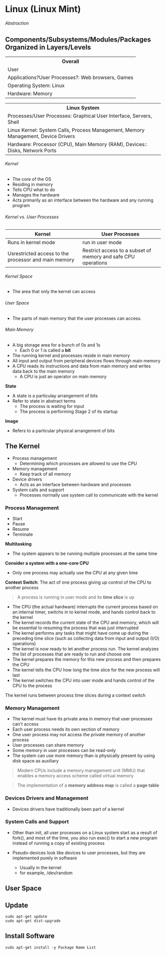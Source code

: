 # Linux (Linux Mint)
###### Abstraction

## Components/Subsystems/Modules/Packages Organized in Layers/Levels
<table>
    <tr>
        <th>Overall</th>
    </tr>
    <tr>
        <td>User</td>
    </tr>
    <tr>
        <td>Applications?User Processes?: Web browsers, Games</td>
    </tr>
    <tr>
        <td>Operating System: Linux</td>
    </tr>
    <tr>
        <td>Hardware: Memory</td>
    </tr>
</table>

<table>
    <tr>
        <th>Linux System</th>
    </tr>
    <tr>
        <td>Processes/User Processes: Graphical User Interface, Servers, Shell</td>
    </tr>
    <tr>
        <td>Linux Kernel: System Calls, Process Management, Memory Management, Device Drivers</td>
    </tr>
    <tr>
        <td>Hardware: Processor (CPU), Main Memory (RAM), Devices:: Disks, Network Ports</td>
    </tr>
</table>

###### Kernel
*   The core of the OS
*   Residing in memory
*   Tells CPU what to do
*   Manages the hardware
*   Acts primarily as an interface between the hardware and any running program

###### Kernel vs. User Processes
|Kernel|User Processes|
|------|--------------|
|Runs in kernel mode|run in user mode|
|Usrestricted access to the processor and main memory|Restrict access to a subset of memory and safe CPU operations|

###### Kernel Space
*   The area that only the kernel can access

###### User Space
*   The parts of main memory that the user processes can access.

###### Main Memory
*   A big storage area for a bunch of 0s and 1s
    *   Each 0 or 1 is called a **bit**
*   The running kernel and processes reside in main memory
*   All input and output from peripheral devices flows through main memory
*   A CPU reads its instructions and data from main memory and writes data back to the main memory
    *   A CPU is just an operator on main memory

**State**
*   A state is a particulay arrangement of bits
*   Refer to state in abstract terms
    *   The process is waiting for input
    *   The process is performing Stage 2 of its startup

**Image**
*   Refers to a particular physical arrangement of bits

## The Kernel
*   Process management
    *   Determining which processes are allowed to use the CPU
*   Memory management
    *   Keep track of all memory
*   Device drivers
    *   Acts as an interface between hardware and processes
*   System calls and support
    *   Processes normally use system call to communicate with the kernel
### Process Management
*   Start
*   Pause
*   Resume
*   Terminate

**Multitasking**
*   The system appears to be running multiple processes at the same time

**Consider a system with a one-core CPU**
*   Only one process may actually use the CPU at any given time

**Context Switch**: The act of one process giving up control of the CPU to another process
>   A process is running in user mode and its **time slice** is up
*   The CPU (the actual hardware) interrupts the current process based on an internal timer, switchs in to kernel mode, and hands control back to the kernel
*   The kernel records the current state of the CPU and memory, which will be essential to resuming the process that was just interrupted
*   The kernel performs any tasks that might have come up during the preceding time slice (such as collecting data from input and output (I/O) operations)
*   The kernel is now ready to let another process run. The kernel analyzes the list of processes that are ready to run and choose one
*   The kernel prepares the memory for this new process and then prepares the CPU
*   The kernel tells the CPU how long the time slice for the new process will last
*   The kernel switches the CPU into user mode and hands control of the CPU to the process

The kernel runs between process time slices during a context switch

### Memory Management
*   The kernel must have its private area in memory that user processes can't access
*   Each user process needs its own section of memory
*   One user process may not access the private memory of another process
*   User processes can share memory
*   Some memory in user processes can be read-only
*   The system can use more memory than is physically present by using disk space as auxiliary

>   Modern CPUs include a memory management unit (MMU) that enables a memory access scheme called virtual memory

>   The implementation of a **memory address map** is called a **page table**

### Devices Drivers and Management
*   Devices drivers have traditionally been part of a kernel

### System Calls and Support
*   Other than init, all user processes on a Linux system start as a result of fork(), and most of the time, you also run exec() to start a new program instead of running a copy of existing process

*   Pseudo-devices look like devices to user processes, but they are implemented purely in software
    *   Usually in the kernel
    *   for example, /dev/random

## User Space




## Update
    sudo apt-get update
    sudo apt-get dist-upgrade
    
## Install Software
    
    sudo apt-get install -y Package Name List